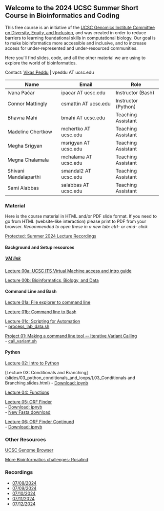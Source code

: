 ## Welcome to the 2024 UCSC Summer Short Course in Bioinformatics and Coding

This free course is an initiative of the [UCSC Genomics Institute Committee on Diversity, Equity, and Inclusion](https://genomics.ucsc.edu/diversity-committee/), 
and was created in order to reduce barriers to learning foundational skills in computational biology.
Our goal is to make bioinformatics more accessible and inclusive, and to increase access for under-represented and under-resourced communities.

Here you'll find slides, code, and all the other material we are using to explore the world of bioinformatics.

Contact: [Vikas Peddu](https://github.com/vpeddu) | vpeddu AT ucsc.edu

| Name                  | Email                | Role                |
|-----------------------|----------------------|---------------------|
| Ivana Pačar           | ipacar AT ucsc.edu   | Instructor (Bash)   |
| Connor Mattingly      | csmattin AT ucsc.edu | Instructor (Python) |
| Bhavna Mahi           | bmahi AT ucsc.edu    | Teaching Assistant  |
| Madeline Chertkow     | mchertko AT ucsc.edu | Teaching Assistant  |
| Megha Srigyan         | msrigyan AT ucsc.edu | Teaching Assistant  |
| Megna Chalamala       | mchalama AT ucsc.edu | Teaching Assistant  |
| Shivani Mandalaparthi | smandal2 AT ucsc.edu | Teaching Assistant  |
| Sami Alabbas          | salabbas AT ucsc.edu | Teaching Assistant  |

### Material

Here is the course material in HTML and/or PDF slide format.
If you need to go from HTML (website-like interaction) please print to PDF from your browser.
*Recommended to open these in a new tab: ctrl- or cmd- click*

[Protected: Summer 2024 Lecture Recordings](https://drive.google.com/drive/folders/1RZjdzRFGXzZr6II2_v10Nr5F-tIvRdW5?usp=drive_link)

#### Background and Setup resources
##### [VM link](https://remotelab.lt.ucsc.edu/#/) 
[Lecture 00a: UCSC ITS Virtual Machine access and intro guide](slides/00_intro_and_background/00a_BSCC_resource_2023.pdf)

[Lecture 00b: Bioinformatics, Biology, and Data](slides/00_intro_and_background/00b_bioinformatics_bio_data.html)  

#### Command Line and Bash

[Lecture 01a: File explorer to command line](slides/01_command_line_and_bash/01a_file_explorer_to_cmdline.html)  

[Lecture 01b: Command line to Bash](slides/01_command_line_and_bash/01b_commandline_to_bash.html)  

[Lecture 01c: Scripting for Automation](slides/01_command_line_and_bash/01c_scripting_for_automation.html)  
	- [process_lab_data.sh](https://github.com/rreggiar/ucsc_scbc_2022/blob/4c704f8751c9c91cbfd162354f76c56113c4cd35/code/process_lab_data.sh)  

[Project 01: Making a command line tool -- Iterative Variant Calling](slides/01_command_line_and_bash/01d_intermediate_bash_scripting.html)  
	- [call_variant.sh](https://github.com/rreggiar/ucsc_scbc_2022/blob/4c704f8751c9c91cbfd162354f76c56113c4cd35/code/call_variant.sh)    

#### Python

[Lecture 02: Intro to Python](slides/02_intro_python/02_intro_python.slides.html)  

[Lecture 03: Conditionals and Branching](slides/03_python_conditionals_and_loops/L03_Conditionals and Branching.slides.html)
	- [Download: ipynb](slides/03_python_conditionals_and_loops/L03_Conditionals_and_Branching.ipynb)  

[Lecture 04: Functions](slides/04_functions/L04_functions.slides.html)  

[Lecture 05: ORF Finder](slides/L05_ORF_finder/L05_ORF_finder.slides.html)  
	- [Download: ipnyb](slides/L05_ORF_finder/L05_ORF_finder.ipynb)  
	- [New Fasta download](https://raw.githubusercontent.com/rreggiar/ucsc_scbc_2022/master/slides/L05_ORF_finder/test.fasta)  

[Lecture 06: ORF Finder Continued](slides/L06_ORF_finder_continued/L06_ORF_finder_student.slides.html)  
	- [Download: ipnyb](slides/L06_ORF_finder_continued/L06_ORF_finder_student.ipynb)  


### Other Resources  

[UCSC Genome Browser](https://genome.ucsc.edu)  

[More Bioinformatics challenges: Rosalind](https://rosalind.info/about/)  


### Recordings
* [07/08/2024](https://youtu.be/vOiL1fXKdWI)
* [07/09/2024](https://youtu.be/b4HxIHqfyrI)
* [07/10/2024](https://youtu.be/GzUIdo2UlhM)
* [07/11/2024](https://youtu.be/zHcHaGyE4VM)
* [07/12/2024](https://youtu.be/Msx0WtW9NGc)
